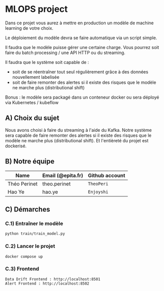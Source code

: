 # MLOPS project

Dans ce projet vous aurez à mettre en production un modèle de machine learning de votre choix.

Le déploiement du modèle devra se faire automatique via un script simple. 

Il faudra que le modèle puisse gérer une certaine charge. Vous pourrez soit faire du batch processing / une API HTTP ou du streaming. 

Il faudra que le système soit capable de : 
 - soit de se réentraîner tout seul régulièrement grâce à des données nouvellement labelisée
 - soit de faire remonter des alertes si il existe des risques que le modèle ne marche plus (distributional shift)
 
Bonus : le modèle sera packagé dans un conteneur docker ou sera déployé via Kubernetes / kubeflow

## A) Choix du sujet

Nous avons choisi à faire du streaming à l'aide du Kafka. Notre système sera capable de faire remonter des alertes si il existe des risques que le modèle ne marche plus (distributional shift). Et l'entièreté du projet est dockerisé.

## B) Notre équipe

| Name             | Email (@epita.fr)         | Github account |
| ---------------- | ------------------------- | -------------- |
| Théo Perinet     | theo.perinet              | `TheoPeri`     |
| Hao Ye           | hao.ye                    | `Enjoyshi`     |

## C) Démarches

### C.1) Entraîner le modèle
```
python train/train_model.py
```

### C.2) Lancer le projet
```
docker compose up
```

### C.3) Frontend
```
Data Drift Frontend : http://localhost:8501
Alert Frontend : http://localhost:8502
```



